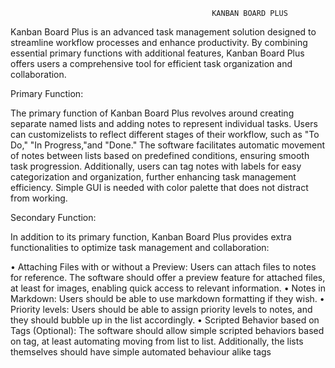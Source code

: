                                                  KANBAN BOARD PLUS

Kanban Board Plus is an advanced task management solution designed to streamline workflow processes and enhance productivity. By combining essential primary functions with additional features, Kanban Board Plus offers users a comprehensive tool for efficient task organization and collaboration.




Primary Function:

The primary function of Kanban Board Plus revolves around creating separate named lists and adding notes to represent individual tasks. Users can customizelists to reflect different stages of their workflow, such as "To Do," "In Progress,"and "Done." The software facilitates automatic movement of notes between lists based on predefined conditions, ensuring smooth task progression. Additionally, users can tag notes with labels for easy categorization and organization, further enhancing task management efficiency. Simple GUI is needed with color palette that does not distract from working.

  
Secondary Function:

In addition to its primary function, Kanban Board Plus provides extra functionalities to optimize task management and collaboration:

• Attaching Files with or without a Preview: Users can attach files to notes for reference. The software should offer a preview feature for attached files, at least for images, enabling quick access to relevant information.
• Notes in Markdown: Users should be able to use markdown formatting if they wish.
• Priority levels: Users should be able to assign priority levels to notes, and they should bubble up in the list accordingly.
• Scripted Behavior based on Tags (Optional): The software should allow simple scripted behaviors based on tag, at least automating moving from list to list. Additionally, the lists themselves should have simple automated behaviour alike tags
